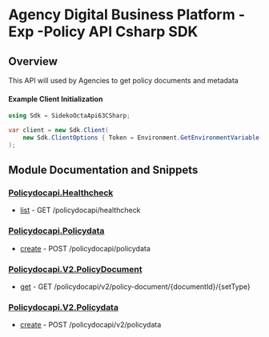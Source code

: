 
# Agency Digital Business Platform - Exp -Policy API Csharp SDK

## Overview
This API will used by Agencies to get policy documents and metadata

#### Example Client Initialization

```csharp
using Sdk = SidekoOctaApi63CSharp;

var client = new Sdk.Client(
    new Sdk.ClientOptions { Token = Environment.GetEnvironmentVariable("API_TOKEN")! }
);
```

## Module Documentation and Snippets

### [Policydocapi.Healthcheck](SidekoOctaApi63CSharp/Resources/Policydocapi/Healthcheck/README.md)

* [list](SidekoOctaApi63CSharp/Resources/Policydocapi/Healthcheck/README.md#list) - GET /policydocapi/healthcheck

### [Policydocapi.Policydata](SidekoOctaApi63CSharp/Resources/Policydocapi/Policydata/README.md)

* [create](SidekoOctaApi63CSharp/Resources/Policydocapi/Policydata/README.md#create) - POST /policydocapi/policydata

### [Policydocapi.V2.PolicyDocument](SidekoOctaApi63CSharp/Resources/Policydocapi/V2/PolicyDocument/README.md)

* [get](SidekoOctaApi63CSharp/Resources/Policydocapi/V2/PolicyDocument/README.md#get) - GET /policydocapi/v2/policy-document/{documentId}/{setType}

### [Policydocapi.V2.Policydata](SidekoOctaApi63CSharp/Resources/Policydocapi/V2/Policydata/README.md)

* [create](SidekoOctaApi63CSharp/Resources/Policydocapi/V2/Policydata/README.md#create) - POST /policydocapi/v2/policydata

<!-- MODULE DOCS END -->
